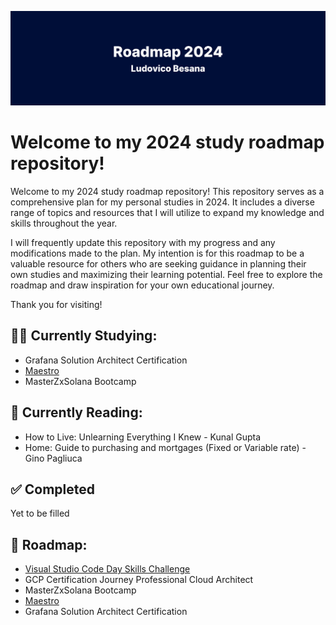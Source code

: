 ![github-header-image](github-header-image.png)

# Welcome to my 2024 study roadmap repository!

Welcome to my 2024 study roadmap repository! This repository serves as a comprehensive plan for my personal studies in 2024. It includes a diverse range of topics and resources that I will utilize to expand my knowledge and skills throughout the year.

I will frequently update this repository with my progress and any modifications made to the plan. My intention is for this roadmap to be a valuable resource for others who are seeking guidance in planning their own studies and maximizing their learning potential. 
Feel free to explore the roadmap and draw inspiration for your own educational journey.

Thank you for visiting!

## 👨‍🎓 Currently Studying:

- Grafana Solution Architect Certification
- [Maestro](https://maestro.mobile.dev/)
- MasterZxSolana Bootcamp

## 📖 Currently Reading:

- How to Live: Unlearning Everything I Knew - Kunal Gupta
- Home: Guide to purchasing and mortgages (Fixed or Variable rate) - Gino Pagliuca


## ✅ Completed 

Yet to be filled

## 📍 Roadmap:

- [Visual Studio Code Day Skills Challenge](https://learn.microsoft.com/it-it/collections/moqrt7grk4px?WT.mc_id=cloudskillschallenge_0259f2e9-edbe-4c9b-80a0-23612afadfb7&sharingId=261ACC3B9D07745)
- GCP Certification Journey Professional Cloud Architect
- MasterZxSolana Bootcamp
- [Maestro](https://maestro.mobile.dev/)
- Grafana Solution Architect Certification
